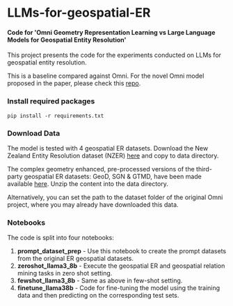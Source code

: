# LLMs-for-geospatial-ER
#### Code for 'Omni Geometry Representation Learning vs Large Language Models for Geospatial Entity Resolution'

This project presents the code for the experiments conducted on LLMs for geospatial entity resolution.

This is a baseline compared against Omni. For the novel Omni model proposed in the paper, please check this [repo](https://github.com/Kalana777/Omni).


### Install required packages
```
pip install -r requirements.txt
```

### Download Data
The model is tested with 4 geospatial ER datasets. Download the New Zealand Entity Resolution dataset (NZER) 
[here](https://figshare.com/s/e0e0481d62a3e411178b) and copy to data directory. 


The complex geometry enhanced, pre-processed versions of the third-party geospatial ER datasets: GeoD, SGN & GTMD, have 
been made available [here](https://figshare.com/s/7858aa81a88b2347d09d). Unzip the content into the data directory.

Alternatively, you can set the path to the dataset folder of the original Omni project, where you may already have downloaded this data. 


### Notebooks

The code is split into four notebooks:

1. **prompt_dataset_prep** - Use this notebook to create the prompt datasets from the original ER geospatial datasets.
2. **zeroshot_llama3_8b** - Execute the geospatial ER and geospatial relation mining tasks in zero shot setting.
3. **fewshot_llama3_8b** - Same as above in few-shot setting.
4. **finetune_llama38b** - Code for fine-tuning the model using the training data and then predicting on the corresponding test sets. 

